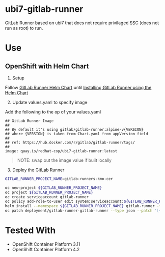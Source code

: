 # ubi7-gitlab-runner

GitLab Runner based on ubi7 that does not require privilaged SSC (does not run as root) to run.

# Use

## OpenShift with Helm Chart

1. Setup

Follow [GitLab Runner Helm Chart](https://docs.gitlab.com/runner/install/kubernetes.html) until [Installing GitLab Runner using the Helm Chart](https://docs.gitlab.com/runner/install/kubernetes.html#installing-gitlab-runner-using-the-helm-chart)

2. Update values.yaml to specify image

Add the following to the op of your values.yaml

```
## GitLab Runner Image
##
## By default it's using gitlab/gitlab-runner:alpine-v{VERSION}
## where {VERSION} is taken from Chart.yaml from appVersion field
##
## ref: https://hub.docker.com/r/gitlab/gitlab-runner/tags/
##
image: quay.io/redhat-cop/ubi7-gitlab-runner:latest
```

> NOTE: swap out the image value if built locally

3. Deploy the GitLab Runner

```bash
GITLAB_RUNNER_PROJECT_NAME=gitlab-runners-kmo-cer

oc new-project ${GITLAB_RUNNER_PROJECT_NAME}
oc project ${GITLAB_RUNNER_PROJECT_NAME}
oc create serviceaccount gitlab-runner
oc policy add-role-to-user edit system:serviceaccount:${GITLAB_RUNNER_PROJECT_NAME}:gitlab-runner
helm install --namespace ${GITLAB_RUNNER_PROJECT_NAME} gitlab-runner -f helm-kmo-cer-values.yml gitlab/gitlab-runner
oc patch deployment/gitlab-runner-gitlab-runner --type json --patch '[{ "op": "remove", "path": "/spec/template/spec/securityContext" }]'
```

# Tested With
* OpenShift Container Platform 3.11
* OpenShift Container Platform 4.2

